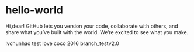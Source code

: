 # hello-world

Hi,dear!
GitHub lets you version your code, collaborate with others, and share what you’ve built with the world. 
We’re excited to see what you make.

lvchunhao test love coco 2016 branch_testv2.0
